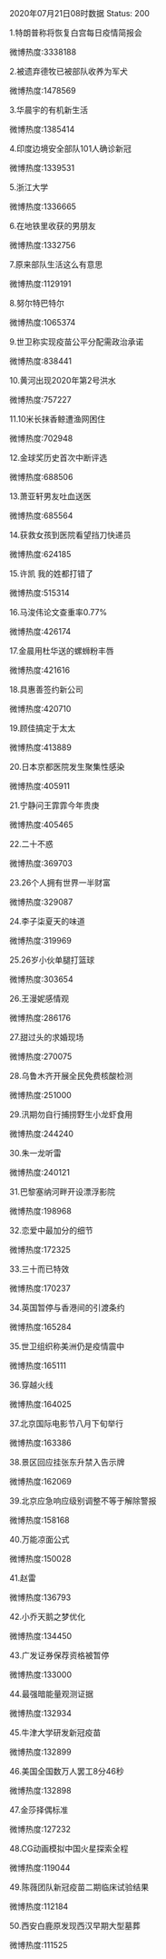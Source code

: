 2020年07月21日08时数据
Status: 200

1.特朗普称将恢复白宫每日疫情简报会

微博热度:3338188

2.被遗弃德牧已被部队收养为军犬

微博热度:1478569

3.华晨宇的有机新生活

微博热度:1385414

4.印度边境安全部队101人确诊新冠

微博热度:1339531

5.浙江大学

微博热度:1336665

6.在地铁里收获的男朋友

微博热度:1332756

7.原来部队生活这么有意思

微博热度:1129191

8.努尔特巴特尔

微博热度:1065374

9.世卫称实现疫苗公平分配需政治承诺

微博热度:838441

10.黄河出现2020年第2号洪水

微博热度:757227

11.10米长抹香鲸遭渔网困住

微博热度:702948

12.金球奖历史首次中断评选

微博热度:688506

13.萧亚轩男友吐血送医

微博热度:685564

14.获救女孩到医院看望挡刀快递员

微博热度:624185

15.许凯 我的姓都打错了

微博热度:515314

16.马浚伟论文查重率0.77%

微博热度:426174

17.金晨用杜华送的螺蛳粉丰唇

微博热度:421616

18.具惠善签约新公司

微博热度:420710

19.顾佳搞定于太太

微博热度:413889

20.日本京都医院发生聚集性感染

微博热度:405911

21.宁静问王霏霏今年贵庚

微博热度:405465

22.二十不惑

微博热度:369703

23.26个人拥有世界一半财富

微博热度:329087

24.李子柒夏天的味道

微博热度:319969

25.26岁小伙单腿打篮球

微博热度:303654

26.王漫妮感情观

微博热度:286176

27.甜过头的求婚现场

微博热度:270075

28.乌鲁木齐开展全民免费核酸检测

微博热度:251000

29.汛期勿自行捕捞野生小龙虾食用

微博热度:244240

30.朱一龙听雷

微博热度:240121

31.巴黎塞纳河畔开设漂浮影院

微博热度:198968

32.恋爱中最加分的细节

微博热度:172325

33.三十而已特效

微博热度:170237

34.英国暂停与香港间的引渡条约

微博热度:165284

35.世卫组织称美洲仍是疫情震中

微博热度:165111

36.穿越火线

微博热度:164025

37.北京国际电影节八月下旬举行

微博热度:163386

38.景区回应挂张东升禁入告示牌

微博热度:162069

39.北京应急响应级别调整不等于解除警报

微博热度:158168

40.万能凉面公式

微博热度:150028

41.赵雷

微博热度:136793

42.小乔天鹅之梦优化

微博热度:134450

43.广发证券保荐资格被暂停

微博热度:133000

44.最强暗能量观测证据

微博热度:132934

45.牛津大学研发新冠疫苗

微博热度:132899

46.美国全国数万人罢工8分46秒

微博热度:132898

47.金莎择偶标准

微博热度:127232

48.CG动画模拟中国火星探索全程

微博热度:119044

49.陈薇团队新冠疫苗二期临床试验结果

微博热度:112184

50.西安白鹿原发现西汉早期大型墓葬

微博热度:111525

